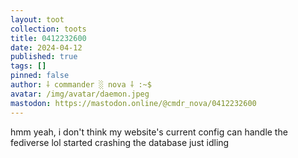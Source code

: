 ```yaml
---
layout: toot
collection: toots
title: 0412232600
date: 2024-04-12
published: true
tags: []
pinned: false
author: ⸸ commander ░ nova ⸸ :~$
avatar: /img/avatar/daemon.jpeg
mastodon: https://mastodon.online/@cmdr_nova/0412232600
---
```


hmm yeah, i don't think my website's current config can handle the fediverse lol started crashing the database just idling
